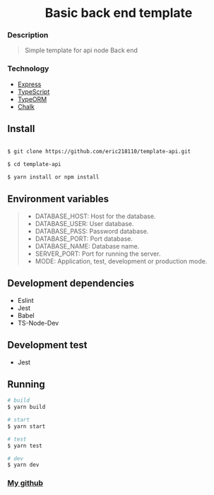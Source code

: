 <h1 align="center">
Basic back end template
</h1>

### Description

> Simple template for api node
> Back end

### Technology

* [Express](http://expressjs.com/)
* [TypeScript](https://www.typescriptlang.org/)
* [TypeORM](http://typeorm.io/)
* [Chalk](https://github.com/chalk/chalk)

## Install

``` bash

$ git clone https://github.com/eric218110/template-api.git
 
$ cd template-api

$ yarn install or npm install
````  

## Environment variables

> * DATABASE_HOST: Host for the database.
> * DATABASE_USER: User database.
> * DATABASE_PASS: Password database.
> * DATABASE_PORT: Port database.
> * DATABASE_NAME: Database name.
> * SERVER_PORT: Port for running the server.
> * MODE: Application, test, development or production mode.

## Development dependencies

* Eslint
* Jest
* Babel
* TS-Node-Dev

## Development test

* Jest

## Running

``` bash
# build
$ yarn build
````  
````bash
# start
$ yarn start
````  
````bash
# test
$ yarn test
````

````bash
# dev
$ yarn dev
````

### [My github](https://github.com/eric218110/)
